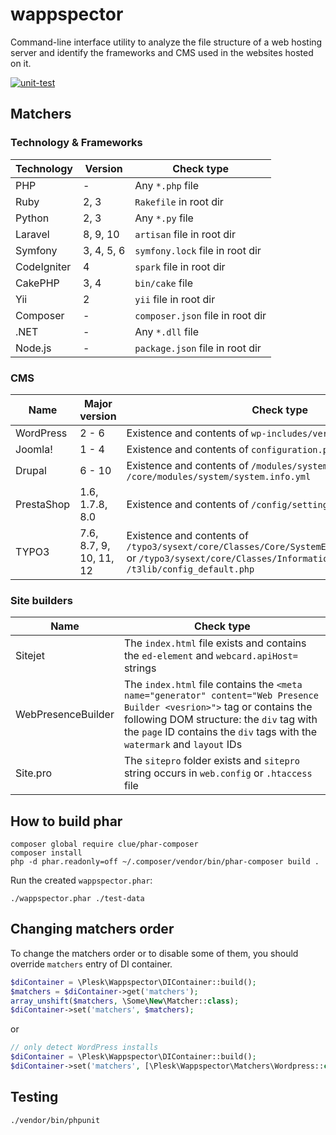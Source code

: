 # wappspector
Command-line interface utility to analyze the file structure of a web hosting server and identify the frameworks and CMS used in the websites hosted on it.

[![unit-test](https://github.com/plesk/wappspector/actions/workflows/unit-test.yml/badge.svg)](https://github.com/plesk/wappspector/actions/workflows/unit-test.yml)

## Matchers
### Technology & Frameworks

| Technology  | Version    | Check type                       |
|-------------|------------|----------------------------------|
| PHP         | -          | Any `*.php` file                 |
| Ruby        | 2, 3       | `Rakefile` in root dir           |
| Python      | 2, 3       | Any `*.py` file                  |
| Laravel     | 8, 9, 10   | `artisan` file in root dir       |
| Symfony     | 3, 4, 5, 6 | `symfony.lock` file in root dir  |
| CodeIgniter | 4          | `spark` file in root dir         |
| CakePHP     | 3, 4       | `bin/cake` file                  |
| Yii         | 2          | `yii` file in root dir           |
| Composer    | -          | `composer.json` file in root dir |
| .NET        | -          | Any `*.dll` file                 |
| Node.js     | -          | `package.json` file in root dir  |

### CMS
| Name       | Major version           | Check type                                                                                                                                                                           |
|------------|-------------------------|--------------------------------------------------------------------------------------------------------------------------------------------------------------------------------------|
| WordPress  | 2 - 6                   | Existence and contents of `wp-includes/version.php`                                                                                                                                  |
| Joomla!    | 1 - 4                   | Existence and contents of `configuration.php` in root dir                                                                                                                            |
| Drupal     | 6 - 10                  | Existence and contents of `/modules/system/system.info` or `/core/modules/system/system.info.yml`                                                                                    |
| PrestaShop | 1.6, 1.7.8, 8.0         | Existence and contents of `/config/settings.inc.php`                                                                                                                                 |
| TYPO3      | 7.6, 8.7, 9, 10, 11, 12 | Existence and contents of `/typo3/sysext/core/Classes/Core/SystemEnvironmentBuilder.php` or `/typo3/sysext/core/Classes/Information/Typo3Version.php` or `/t3lib/config_default.php` |

### Site builders
| Name               | Check type                                                                                                                                                                                                                                        |
|--------------------|---------------------------------------------------------------------------------------------------------------------------------------------------------------------------------------------------------------------------------------------------|
| Sitejet            | The `index.html` file exists and contains the `ed-element` and `webcard.apiHost=` strings                                                                                                                                                         |
| WebPresenceBuilder | The `index.html` file contains the `<meta name="generator" content="Web Presence Builder <vesrion>">` tag or contains the following DOM structure: the `div` tag with the `page` ID contains the `div` tags with the `watermark` and `layout` IDs |
| Site.pro           | The `sitepro` folder exists and `sitepro` string occurs in `web.config` or `.htaccess` file                                                                                                                                                       |                                                                                                                                                                                                         

## How to build phar
```shell
composer global require clue/phar-composer
composer install
php -d phar.readonly=off ~/.composer/vendor/bin/phar-composer build .
```

Run the created `wappspector.phar`:
```shell
./wappspector.phar ./test-data
```

## Changing matchers order
To change the matchers order or to disable some of them, you should override `matchers` entry of DI container.

```php
$diContainer = \Plesk\Wappspector\DIContainer::build();
$matchers = $diContainer->get('matchers');
array_unshift($matchers, \Some\New\Matcher::class);
$diContainer->set('matchers', $matchers);
```

or

```php
// only detect WordPress installs
$diContainer = \Plesk\Wappspector\DIContainer::build();
$diContainer->set('matchers', [\Plesk\Wappspector\Matchers\Wordpress::class]);
```

## Testing
```shell
./vendor/bin/phpunit
```
